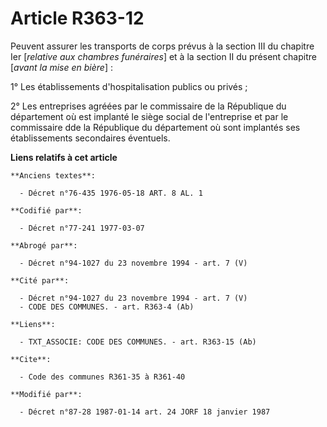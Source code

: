 # Article R363-12

Peuvent assurer les transports de corps prévus à la section III du chapitre Ier [*relative aux chambres funéraires*] et à la
section II du présent chapitre [*avant la mise en bière*] :

1° Les établissements d'hospitalisation publics ou privés ;

2° Les entreprises agréées par le commissaire de la République du département où est implanté le siège social de l'entreprise
et par le commissaire dde la République du département où sont implantés ses établissements secondaires éventuels.

**Liens relatifs à cet article**

	**Anciens textes**:

	  - Décret n°76-435 1976-05-18 ART. 8 AL. 1

	**Codifié par**:

	  - Décret n°77-241 1977-03-07

	**Abrogé par**:

	  - Décret n°94-1027 du 23 novembre 1994 - art. 7 (V)

	**Cité par**:

	  - Décret n°94-1027 du 23 novembre 1994 - art. 7 (V)
	  - CODE DES COMMUNES. - art. R363-4 (Ab)

	**Liens**:

	  - TXT_ASSOCIE: CODE DES COMMUNES. - art. R363-15 (Ab)

	**Cite**:

	  - Code des communes R361-35 à R361-40

	**Modifié par**:

	  - Décret n°87-28 1987-01-14 art. 24 JORF 18 janvier 1987
